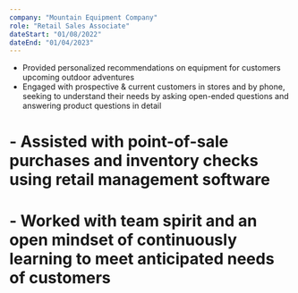 ```yaml
---
company: "Mountain Equipment Company"
role: "Retail Sales Associate"
dateStart: "01/08/2022"
dateEnd: "01/04/2023"
---
```


- Provided personalized recommendations on equipment for customers upcoming outdoor adventures
- Engaged with prospective & current customers in stores and by phone, seeking to understand their needs by asking
open-ended questions and answering product questions in detail
# - Assisted with point-of-sale purchases and inventory checks using retail management software
# - Worked with team spirit and an open mindset of continuously learning to meet anticipated needs of customers
